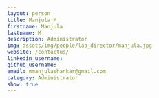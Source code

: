 ```yaml
---
layout: person
title: Manjula M
firstname: Manjula
lastname: M
description: Administrator
img: assets/img/people/lab_director/manjula.jpg
website: /contactus/
linkedin_username:
github_username:
email: mmanjulashankar@gmail.com
category: Administrator
show: true
---
```

